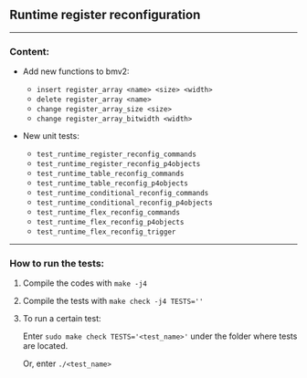 ## Runtime register reconfiguration
---
### Content:

- Add new functions to bmv2:
    - `insert register_array <name> <size> <width>`
    - `delete register_array <name>`
    - `change register_array_size <size>`
    - `change register_array_bitwidth <width>`

- New unit tests:
    - `test_runtime_register_reconfig_commands`
    - `test_runtime_register_reconfig_p4objects`
    - `test_runtime_table_reconfig_commands`
    - `test_runtime_table_reconfig_p4objects`
    - `test_runtime_conditional_reconfig_commands`
    - `test_runtime_conditional_reconfig_p4objects`
    - `test_runtime_flex_reconfig_commands`
    - `test_runtime_flex_reconfig_p4objects`
    - `test_runtime_flex_reconfig_trigger`

---
### How to run the tests:
1. Compile the codes with `make -j4`
2. Compile the tests with `make check -j4 TESTS=''`
3. To run a certain test:

    Enter `sudo make check TESTS='<test_name>'` under the folder where tests are located.
    
    Or, enter `./<test_name>`
